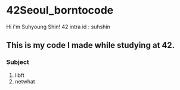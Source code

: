 # 42Seoul_borntocode

Hi i'm Suhyoung Shin!
42 intra id : suhshin

## This is my code I made while studying at 42.

### Subject
1. libft
2. netwhat

